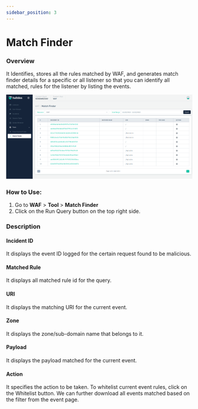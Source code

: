 ```yaml
---
sidebar_position: 3
---
```

# Match Finder

### Overview
It Identifies, stores all the rules matched by WAF, and generates match finder details for a specific or all listener so that you can identify all matched, rules for the listener by listing the events.

![matchfinder](/img/waf/v2/match_finder.png)

### How to Use:
1. Go to **WAF** > **Tool** > **Match Finder**
2. Click on the Run Query button on the top right side.

### Description

#### Incident ID
It displays the event ID logged for the certain request found to be malicious.

#### Matched Rule
It displays all matched rule id for the query.

#### URI
It displays the matching URI for the current event.

#### Zone
It displays the zone/sub-domain name that belongs to it.

#### Payload
It displays the payload matched for the current event.

#### Action
It specifies the action to be taken. To whitelist current event rules, click on the Whitelist button.
We can further download all events matched based on the filter from the event page.

